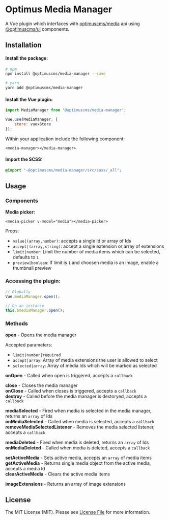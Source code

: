 # Optimus Media Manager

A Vue plugin which interfaces with [optimuscms/media](https://github.com/optimuscms/media) api using [@optimuscms/ui](https://github.com/optimuscms/ui) components.

## Installation

#### Install the package:

```bash
# npm
npm install @optimuscms/media-manager --save

# yarn
yarn add @optimuscms/media-manager
```

#### Install the Vue plugin:

```js
import MediaManager from '@optimuscms/media-manager';

Vue.use(MediaManager, {
    store: vuexStore
});
```

Within your application include the following component:

```vue
<media-manager></media-manager>
```

#### Import the SCSS:

```scss
@import "~@optimuscms/media-manager/src/sass/_all";
```

## Usage

### Components

**Media picker:**

```vue
<media-picker v-model="media"></media-picker>
```

Props:
  * `value|(array,number)`: accepts a single Id or array of Ids
  * `accept|(array,string)`: accept a single extension or array of extensions
  * `limit|number`: Limit the number of media items which can be selected, defaults to `1`
  * `preview|boolean`: If limit is `1` and choosen media is an image, enable a thumbnail preview

### Accessing the plugin:

```js
// Globally
Vue.mediaManager.open();

// On an instance
this.$mediaManager.open();
```

### Methods

**open** - Opens the media manager

Accepted parameters:
  * `limit|number|required`
  * `accept|array`: Array of media extensions the user is allowed to select
  * `selected|array`: Array of media Ids which will be marked as selected

**onOpen** - Called when open is triggered, accepts a `callback`  

**close** - Closes the media manager  
**onClose** - Called when closes is triggered, accepts a `callback`  
**destroy**  - Called before the media manager is destoryed, accepts a `callback`  

**mediaSelected** - Fired when media is selected in the media manager, returns an `array` of Ids    
**onMediaSelected** - Called when media is selected, accepts a `callback`  
**removeMediaSelectedListener** - Removes the media selected listener, accepts a `callback`  

**mediaDeleted** - Fired when media is deleted, returns an `array` of Ids  
**onMediaDeleted** - Called when media is deleted, accepts a `callback`  

**setActiveMedia** - Sets active media, accepts an `array` of media items  
**getActiveMedia** - Returns single media object from the active media, accepts a media Id  
**clearActiveMedia** - Clears the active media items  

**imageExtensions** - Returns an array of image extensions

## License

The MIT License (MIT). Please see [License File](LICENSE.md) for more information.
